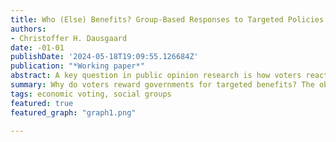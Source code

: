 ```yaml
---
title: Who (Else) Benefits? Group-Based Responses to Targeted Policies
authors:
- Christoffer H. Dausgaard
date: -01-01
publishDate: '2024-05-18T19:09:55.126684Z'
publication: "*Working paper*"
abstract: A key question in public opinion research is how voters react to policies that benefit them materially. The challenge of estimating the causal effect of personal benefit on especially incumbent support has inspired a dearth of research over the past decade. Yet, we know little about the psychological underpinnings of this behavior although existing studies commonly attribute it to pocketbook voting. In this paper, I challenge this assumption and argue that existing studies have conflated voters acting on their personal benefit with voters acting on benefits to their in-groups. As a result, the importance of pocketbook motives has been overestimated. To resolve this, I decompose the effect of a targeted policy into a pocketbook and a group-targeting component in a replicated, pre-registered experiment on Danish and American voters. Across all three experiments I consistently find that voters' responses to material benefits are shaped more by in-group targeting than pocketbook gains. In a supplemental observational analysis, I find that recipients of a targeted policy are likely to infer that their group is targeted, which can explain what looks like a pocketbook effect. Importantly, however, the effects of targeting vary by group and are only positive for groups associated with strong social identities. These findings have implications for the electoral dynamics of targeted policies as well as the understanding of pocketbook behavior more broadly.
summary: Why do voters reward governments for targeted benefits? The obvious explanation is pocketbook motivations, i.e. the tendency to hold incumbents accountable for personal welfare changes. But in most cases, this behavior is equally consistent with a group-based response, i.e. voters rewarding the government for targeting their in-group. I test and find support for this alternative explanation in three survey experiments in Denmark and the US, suggesting that the effect is highly heterogeneous depending on group identity strength.
tags: economic voting, social groups
featured: true
featured_graph: "graph1.png"

---
```

